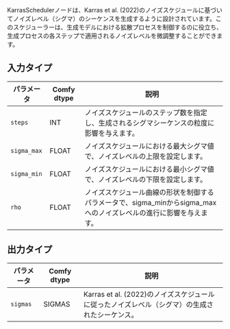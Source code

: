 
KarrasSchedulerノードは、Karras et al. (2022)のノイズスケジュールに基づいてノイズレベル（シグマ）のシーケンスを生成するように設計されています。このスケジューラーは、生成モデルにおける拡散プロセスを制御するのに役立ち、生成プロセスの各ステップで適用されるノイズレベルを微調整することができます。

## 入力タイプ

| パラメータ   | Comfy dtype | 説明                                                                                      |
|-------------|-------------|------------------------------------------------------------------------------------------------|
| `steps`     | INT         | ノイズスケジュールのステップ数を指定し、生成されるシグマシーケンスの粒度に影響を与えます。 |
| `sigma_max` | FLOAT       | ノイズスケジュールにおける最大シグマ値で、ノイズレベルの上限を設定します。                    |
| `sigma_min` | FLOAT       | ノイズスケジュールにおける最小シグマ値で、ノイズレベルの下限を設定します。                    |
| `rho`       | FLOAT       | ノイズスケジュール曲線の形状を制御するパラメータで、sigma_minからsigma_maxへのノイズレベルの進行に影響を与えます。 |

## 出力タイプ

| パラメータ | Comfy dtype | 説明                                                                 |
|-----------|-------------|-----------------------------------------------------------------------------|
| `sigmas`  | SIGMAS      | Karras et al. (2022)のノイズスケジュールに従ったノイズレベル（シグマ）の生成されたシーケンス。 |